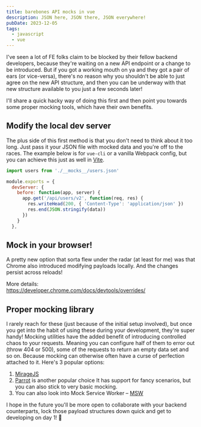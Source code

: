 ```yaml
---
title: barebones API mocks in vue
description: JSON here, JSON there, JSON everywhere!
pubDate: 2023-12-05
tags:
  - javascript
  - vue
---
```


I've seen a lot of FE folks claim to be blocked by their fellow backend developers,
because they're waiting on a new API endpoint or a change to be introduced.
But if you got a working mouth on ya and they got a pair of ears (or vice-versa), there's no reason why
you shouldn't be able to just agree on the new API structure, and then you can be underway
with that new structure available to you just a few seconds later!

I'll share a quick hacky way of doing this first and then point you towards some proper mocking
tools, which have their own benefits.

## Modify the local dev server

The plus side of this first method is that you don't need to think about it too long.
Just pass it your JSON file with mocked data and you're off to the races. The example
below is for `vue-cli` or a vanilla Webpack config, but you can achieve this just as well
in [Vite](https://vitejs.dev/guide/api-javascript.html#vitedevserver).

```js
import users from './__mocks__/users.json'

module.exports = {
  devServer: {
    before: function(app, server) {
      app.get('/api/users/v2', function(req, res) {
        res.writeHead(200, { 'Content-Type': 'application/json' })
        res.end(JSON.stringify(data))
      })
    }
  },
```

## Mock in your browser!

A pretty new option that sorta flew under the radar (at least for me) was that Chrome also introduced modifying payloads locally. And the changes persist across reloads!

More details:\
https://developer.chrome.com/docs/devtools/overrides/

## Proper mocking library

I rarely reach for these (just because of the initial setup involved), but once you get into the habit of using these during your development, they're super handy!
Mocking utilities have the added benefit of introducing controlled chaos to your requests. Meaning you can configure half of them to error out (throw 404 or 500), some of the requests to return an empty data set and so on. Because mocking can otherwise often have a curse of perfection attached to it. Here's 3 popular options:

1. [MirageJS](https://miragejs.com/)
2. [Parrot](https://github.com/americanexpress/parrot) is another popular choice
It has support for fancy scenarios, but you can also stick to very basic mocking.
3. You can also look into Mock Service Worker – [MSW](https://mswjs.io/)

I hope in the future you'll be more open to collaborate with your backend counterparts, lock those payload structures down quick and get to developing on day 1! 🚀
